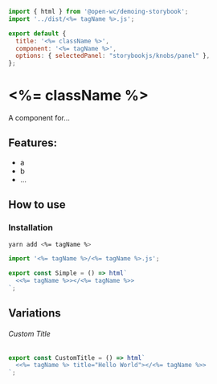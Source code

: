 ```js script
import { html } from '@open-wc/demoing-storybook';
import '../dist/<%= tagName %>.js';

export default {
  title: '<%= className %>',
  component: '<%= tagName %>',
  options: { selectedPanel: "storybookjs/knobs/panel" },
};
```

# <%= className %>

A component for...

## Features:

- a
- b
- ...

## How to use

### Installation

```bash
yarn add <%= tagName %>
```

```js
import '<%= tagName %>/<%= tagName %>.js';
```

```js preview-story
export const Simple = () => html`
  <<%= tagName %>></<%= tagName %>>
`;
```

## Variations

###### Custom Title

```js preview-story
export const CustomTitle = () => html`
  <<%= tagName %> title="Hello World"></<%= tagName %>>
`;
```
